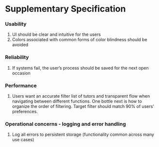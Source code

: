 # Supplementary Specification


### Usability

1. UI should be clear and intuitive for the users
2. Colors associated with common forms of color blindness should be avoided


### Reliability

1. If systems fail, the user’s process should be saved for the next open occasion 

### Performance
1. Users want an accurate filter list of tutors and transparent flow when navigating between different functions. One bottle next is how to organize the order of filtering. Target filter should match 90% of users’ preferences.

### Operational concerns - logging and error handling
1. Log all errors to persistent storage (functionality common across many use cases)
